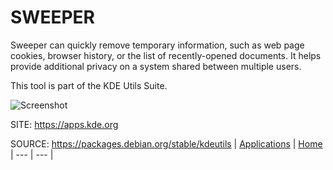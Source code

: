 # SWEEPER

 Sweeper can quickly remove temporary information, such as
 web page cookies, browser history, or the list of 
 recently-opened documents. It helps provide additional 
 privacy on a system shared between multiple users. 

 This tool is part of the KDE Utils Suite.
 
 ![Screenshot](https://cdn.kde.org/screenshots/sweeper/sweeper.png)
 
 SITE: https://apps.kde.org

 SOURCE: https://packages.debian.org/stable/kdeutils
 | [Applications](https://portable-linux-apps.github.io/apps.html) | [Home](https://portable-linux-apps.github.io)
 | --- | --- |
